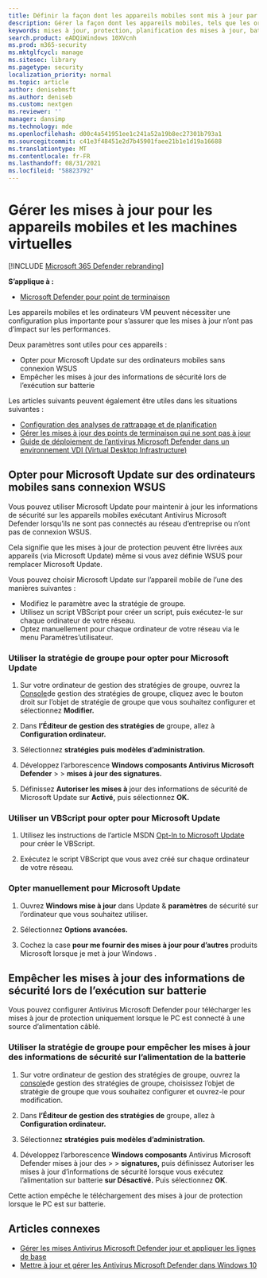 ```yaml
---
title: Définir la façon dont les appareils mobiles sont mis à jour par Antivirus Microsoft Defender
description: Gérer la façon dont les appareils mobiles, tels que les ordinateurs portables, doivent être mis à jour avec Antivirus Microsoft Defender de protection.
keywords: mises à jour, protection, planification des mises à jour, batterie, appareil mobile, ordinateur portable, bloc-notes, opt-in, microsoft update, wsus, override
search.product: eADQiWindows 10XVcnh
ms.prod: m365-security
ms.mktglfcycl: manage
ms.sitesec: library
ms.pagetype: security
localization_priority: normal
ms.topic: article
author: denisebmsft
ms.author: deniseb
ms.custom: nextgen
ms.reviewer: ''
manager: dansimp
ms.technology: mde
ms.openlocfilehash: d00c4a541951ee1c241a52a19b8ec27301b793a1
ms.sourcegitcommit: c41e3f48451e2d7b45901faee21b1e1d19a16688
ms.translationtype: MT
ms.contentlocale: fr-FR
ms.lasthandoff: 08/31/2021
ms.locfileid: "58823792"
---
```

# <a name="manage-updates-for-mobile-devices-and-virtual-machines-vms"></a>Gérer les mises à jour pour les appareils mobiles et les machines virtuelles

[!INCLUDE [Microsoft 365 Defender rebranding](../../includes/microsoft-defender.md)]


**S’applique à :**

- [Microsoft Defender pour point de terminaison](/microsoft-365/security/defender-endpoint/)

Les appareils mobiles et les ordinateurs VM peuvent nécessiter une configuration plus importante pour s’assurer que les mises à jour n’ont pas d’impact sur les performances.

Deux paramètres sont utiles pour ces appareils :

- Opter pour Microsoft Update sur des ordinateurs mobiles sans connexion WSUS
- Empêcher les mises à jour des informations de sécurité lors de l’exécution sur batterie

Les articles suivants peuvent également être utiles dans les situations suivantes :
- [Configuration des analyses de rattrapage et de planification](scheduled-catch-up-scans-microsoft-defender-antivirus.md)
- [Gérer les mises à jour des points de terminaison qui ne sont pas à jour](manage-outdated-endpoints-microsoft-defender-antivirus.md)
- [Guide de déploiement de l’antivirus Microsoft Defender dans un environnement VDI (Virtual Desktop Infrastructure)](deployment-vdi-microsoft-defender-antivirus.md)

## <a name="opt-in-to-microsoft-update-on-mobile-computers-without-a-wsus-connection"></a>Opter pour Microsoft Update sur des ordinateurs mobiles sans connexion WSUS

Vous pouvez utiliser Microsoft Update pour maintenir à jour les informations de sécurité sur les appareils mobiles exécutant Antivirus Microsoft Defender lorsqu’ils ne sont pas connectés au réseau d’entreprise ou n’ont pas de connexion WSUS.

Cela signifie que les mises à jour de protection peuvent être livrées aux appareils (via Microsoft Update) même si vous avez définie WSUS pour remplacer Microsoft Update.

Vous pouvez choisir Microsoft Update sur l’appareil mobile de l’une des manières suivantes :

- Modifiez le paramètre avec la stratégie de groupe.
- Utilisez un script VBScript pour créer un script, puis exécutez-le sur chaque ordinateur de votre réseau.
- Optez manuellement pour chaque ordinateur  de votre réseau via le menu Paramètres’utilisateur.

### <a name="use-group-policy-to-opt-in-to-microsoft-update"></a>Utiliser la stratégie de groupe pour opter pour Microsoft Update

1. Sur votre ordinateur de gestion des stratégies de groupe, ouvrez la [Console](/previous-versions/windows/it-pro/windows-server-2008-R2-and-2008/cc731212(v=ws.11))de gestion des stratégies de groupe, cliquez avec le bouton droit sur l’objet de stratégie de groupe que vous souhaitez configurer et sélectionnez **Modifier.**

2. Dans **l’Éditeur de gestion des stratégies de** groupe, allez à **Configuration ordinateur.**

3. Sélectionnez **stratégies** **puis modèles d’administration.**

4. Développez l’arborescence **Windows composants Antivirus Microsoft Defender** \>  \> **mises à jour des signatures.**

5. Définissez **Autoriser les mises à** jour des informations de sécurité de Microsoft Update sur **Activé,** puis sélectionnez **OK.**

### <a name="use-a-vbscript-to-opt-in-to-microsoft-update"></a>Utiliser un VBScript pour opter pour Microsoft Update

1. Utilisez les instructions de l’article MSDN [Opt-In to Microsoft Update](/windows/win32/wua_sdk/opt-in-to-microsoft-update) pour créer le VBScript.

2. Exécutez le script VBScript que vous avez créé sur chaque ordinateur de votre réseau.

### <a name="manually-opt-in-to-microsoft-update"></a>Opter manuellement pour Microsoft Update

1. Ouvrez **Windows mise à jour** dans Update & **paramètres** de sécurité sur l’ordinateur que vous souhaitez utiliser.

2. Sélectionnez **Options avancées.**

3. Cochez la case **pour me fournir des mises à jour pour d’autres** produits Microsoft lorsque je met à jour Windows .

## <a name="prevent-security-intelligence-updates-when-running-on-battery-power"></a>Empêcher les mises à jour des informations de sécurité lors de l’exécution sur batterie

Vous pouvez configurer Antivirus Microsoft Defender pour télécharger les mises à jour de protection uniquement lorsque le PC est connecté à une source d’alimentation câblé.

### <a name="use-group-policy-to-prevent-security-intelligence-updates-on-battery-power"></a>Utiliser la stratégie de groupe pour empêcher les mises à jour des informations de sécurité sur l’alimentation de la batterie

1. Sur votre ordinateur de gestion des stratégies de groupe, ouvrez la [console](/previous-versions/windows/it-pro/windows-server-2008-R2-and-2008/cc731212(v=ws.11))de gestion des stratégies de groupe, choisissez l’objet de stratégie de groupe que vous souhaitez configurer et ouvrez-le pour modification.

2. Dans **l’Éditeur de gestion des stratégies de** groupe, allez à **Configuration ordinateur.**

3. Sélectionnez **stratégies** **puis modèles d’administration.**

4. Développez l’arborescence **Windows composants** Antivirus Microsoft Defender mises à jour des \>  \> **signatures,**  puis définissez Autoriser les mises à jour d’informations de sécurité lorsque vous exécutez l’alimentation sur batterie **sur Désactivé.** Puis sélectionnez **OK**.

Cette action empêche le téléchargement des mises à jour de protection lorsque le PC est sur batterie.

## <a name="related-articles"></a>Articles connexes

- [Gérer les mises Antivirus Microsoft Defender jour et appliquer les lignes de base](manage-updates-baselines-microsoft-defender-antivirus.md)
- [Mettre à jour et gérer les Antivirus Microsoft Defender dans Windows 10](deploy-manage-report-microsoft-defender-antivirus.md)